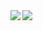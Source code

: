 <a href="https://github.com/anuraghazra/github-readme-stats">
  <img align="left" src="https://github-readme-stats.vercel.app/api?username=mizumizue&show_icons=true&theme=radical&count_private=true" />
</a>
<a href="https://github.com/anuraghazra/convoychat">
  <img align="left" src="https://github-readme-stats.vercel.app/api/top-langs/?username=mizumizue&show_icons=true&theme=radical&count_private=true" />
</a>
